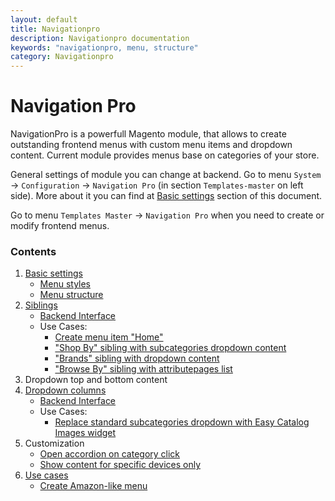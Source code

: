 ```yaml
---
layout: default
title: Navigationpro
description: Navigationpro documentation
keywords: "navigationpro, menu, structure"
category: Navigationpro
---
```


# Navigation Pro

NavigationPro is a powerfull Magento module, that allows to create outstanding
frontend menus with custom menu items and dropdown content. Current module
provides menus base on categories of your store.

General settings of module you can change at backend. Go to menu `System` ->
`Configuration` -> `Navigation Pro` (in section `Templates-master` on left
side). More about it you can find at [Basic settings](basic-settings/) section
of this document.

Go to menu `Templates Master` -> `Navigation Pro` when you need to create or
modify frontend menus.

### Contents

 1. [Basic settings](basic-settings/)
    - [Menu styles](basic-settings/#menu-styles)
    - [Menu structure](basic-settings/#menu-structure)
 2. [Siblings](siblings/)
    - [Backend Interface](siblings/#backend)
    - Use Cases:
      - [Create menu item "Home"](siblings/item-home/)
      - ["Shop By" sibling with subcategories dropdown content](siblings/shop-by-with-dropdown-content/)
      - ["Brands" sibling with dropdown content](siblings/brands-with-dropdown-content/)
      - ["Browse By" sibling with attributepages list](siblings/browse-by-with-attributepages-list/)
 3. Dropdown top and bottom content
 4. [Dropdown columns](dropdown-columns/)
    - [Backend Interface](dropdown-columns/#backend)
    - Use Cases:
      - [Replace standard subcategories dropdown with Easy Catalog Images widget](dropdown-columns/easycatalogimages-widget/)
 5. Customization
    - [Open accordion on category click](open-accordion-on-category-click/)
    - [Show content for specific devices only](show-content-for-specific-devices-only/)
 6. [Use cases](use-cases/)
    - [Create Amazon-like menu](use-cases/amazon-like-menu/)

